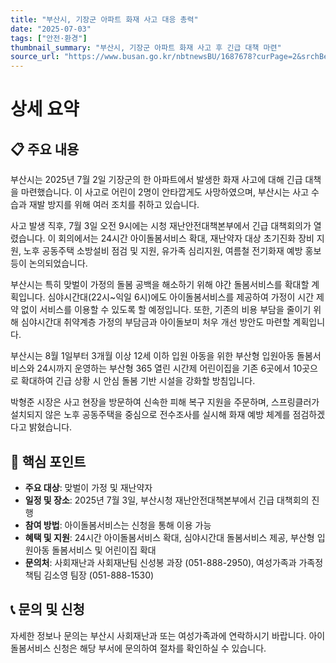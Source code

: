 ```yaml
---
title: "부산시, 기장군 아파트 화재 사고 대응 총력"
date: "2025-07-03"
tags: ["안전·환경"]
thumbnail_summary: "부산시, 기장군 아파트 화재 사고 후 긴급 대책 마련"
source_url: "https://www.busan.go.kr/nbtnewsBU/1687678?curPage=2&srchBeginDt=&srchEndDt=&srchKey=&srchText="
---
```


# 상세 요약

## 📋 주요 내용
부산시는 2025년 7월 2일 기장군의 한 아파트에서 발생한 화재 사고에 대해 긴급 대책을 마련했습니다. 이 사고로 어린이 2명이 안타깝게도 사망하였으며, 부산시는 사고 수습과 재발 방지를 위해 여러 조치를 취하고 있습니다.

사고 발생 직후, 7월 3일 오전 9시에는 시청 재난안전대책본부에서 긴급 대책회의가 열렸습니다. 이 회의에서는 24시간 아이돌봄서비스 확대, 재난약자 대상 초기진화 장비 지원, 노후 공동주택 소방설비 점검 및 지원, 유가족 심리지원, 여름철 전기화재 예방 홍보 등이 논의되었습니다.

부산시는 특히 맞벌이 가정의 돌봄 공백을 해소하기 위해 야간 돌봄서비스를 확대할 계획입니다. 심야시간대(22시~익일 6시)에도 아이돌봄서비스를 제공하여 가정이 시간 제약 없이 서비스를 이용할 수 있도록 할 예정입니다. 또한, 기존의 비용 부담을 줄이기 위해 심야시간대 취약계층 가정의 부담금과 아이돌보미 처우 개선 방안도 마련할 계획입니다.

부산시는 8월 1일부터 3개월 이상 12세 이하 입원 아동을 위한 부산형 입원아동 돌봄서비스와 24시까지 운영하는 부산형 365 열린 시간제 어린이집을 기존 6곳에서 10곳으로 확대하여 긴급 상황 시 안심 돌봄 기반 시설을 강화할 방침입니다.

박형준 시장은 사고 현장을 방문하여 신속한 피해 복구 지원을 주문하며, 스프링클러가 설치되지 않은 노후 공동주택을 중심으로 전수조사를 실시해 화재 예방 체계를 점검하겠다고 밝혔습니다.

## 🎯 핵심 포인트
- **주요 대상**: 맞벌이 가정 및 재난약자
- **일정 및 장소**: 2025년 7월 3일, 부산시청 재난안전대책본부에서 긴급 대책회의 진행
- **참여 방법**: 아이돌봄서비스는 신청을 통해 이용 가능
- **혜택 및 지원**: 24시간 아이돌봄서비스 확대, 심야시간대 돌봄서비스 제공, 부산형 입원아동 돌봄서비스 및 어린이집 확대
- **문의처**: 사회재난과 사회재난팀 신성봉 과장 (051-888-2950), 여성가족과 가족정책팀 김소영 팀장 (051-888-1530)

## 📞 문의 및 신청
자세한 정보나 문의는 부산시 사회재난과 또는 여성가족과에 연락하시기 바랍니다. 아이돌봄서비스 신청은 해당 부서에 문의하여 절차를 확인하실 수 있습니다.